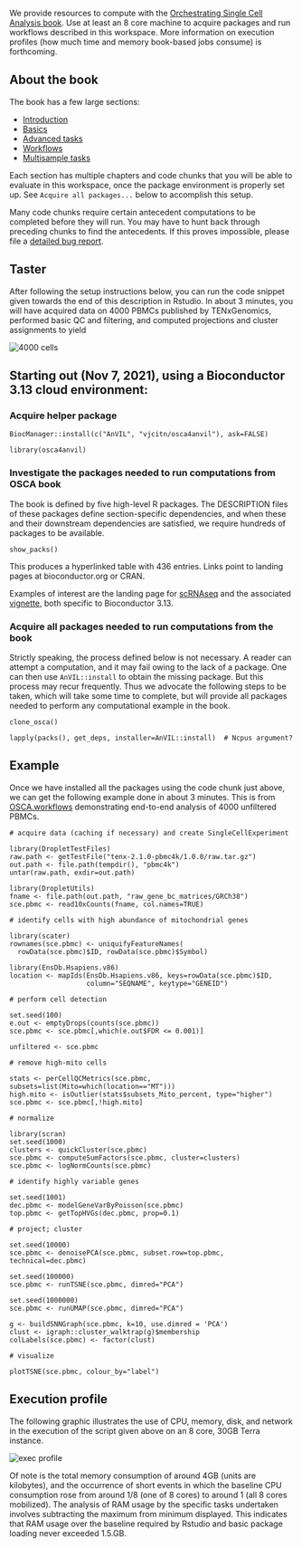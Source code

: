 
We provide resources to compute with the [Orchestrating Single Cell Analysis book](http://bioconductor.org/books/3.13/OSCA/).  Use at least an 8 core machine to
acquire packages and run workflows described in this workspace.  More information on execution profiles (how much time and memory  book-based jobs consume) is
forthcoming.

## About the book

The book has a few large sections:

- [Introduction](http://bioconductor.org/books/3.13/OSCA.intro)
- [Basics](http://bioconductor.org/books/3.13/OSCA.basic)
- [Advanced tasks](http://bioconductor.org/books/3.13/OSCA.advanced)
- [Workflows](http://bioconductor.org/books/3.13/OSCA.workflows)
- [Multisample tasks](http://bioconductor.org/books/3.13/OSCA.multisample)

Each section has multiple chapters and code chunks that you will be able to evaluate in this workspace, once the
package environment is properly set up.  See `Acquire all packages...` below to accomplish this setup.

Many code chunks require certain antecedent computations to be completed before they will run.
You may have to hunt back through preceding chunks to find the antecedents.  If this proves
impossible, please file a [detailed bug report](https://github.com/vjcitn/osca4anvil/issues/new).

## Taster

After following the setup instructions below, you can run the code snippet given towards the end of this
description in Rstudio.  In about 3 minutes, you will have acquired data on 4000 PBMCs published by TENxGenomics,
performed basic QC and filtering, and computed projections and cluster assignments to yield

![4000 cells](https://storage.googleapis.com/bioc-anvil-images/demoTSNE.png)

## Starting out (Nov 7, 2021), using a Bioconductor 3.13 cloud environment: 

### Acquire helper package

```
BiocManager::install(c("AnVIL", "vjcitn/osca4anvil"), ask=FALSE)

library(osca4anvil)
```

### Investigate the packages needed to run computations from OSCA book

The book is defined by five high-level R packages.  The DESCRIPTION files of these packages
define section-specific dependencies, and when these and their downstream dependencies
are satisfied,  we require hundreds of packages to be available.

```
show_packs()
```

This produces a hyperlinked table with 436 entries.  Links point to landing pages at bioconductor.org or CRAN.

Examples of interest are the landing page for [scRNAseq](https://bioconductor.org/packages/3.13/data/experiment/html/scRNAseq.html) and the
associated [vignette](https://bioconductor.org/packages/3.13/data/experiment/vignettes/scRNAseq/inst/doc/scRNAseq.html), both specific to
Bioconductor 3.13.

### Acquire all packages needed to run computations from the book

Strictly speaking, the process defined below is not necessary.  A reader can attempt a computation,
and it may fail owing to the lack of a package.  One can then use `AnVIL::install` to obtain
the missing package.  But this process may recur frequently.  Thus we advocate the following
steps to be taken, which will take some time to complete, but will provide all packages
needed to perform any computational example in the book.

```
clone_osca()

lapply(packs(), get_deps, installer=AnVIL::install)  # Ncpus argument?
```

## Example

Once we have installed all the packages using the code chunk just above, we can get the following
example done in about 3 minutes.  This is from [OSCA.workflows](http://bioconductor.org/books/3.13/OSCA.workflows/unfiltered-human-pbmcs-10x-genomics.html#unfiltered-human-pbmcs-10x-genomics) demonstrating end-to-end
analysis of 4000 unfiltered PBMCs.

```
# acquire data (caching if necessary) and create SingleCellExperiment

library(DropletTestFiles)
raw.path <- getTestFile("tenx-2.1.0-pbmc4k/1.0.0/raw.tar.gz")
out.path <- file.path(tempdir(), "pbmc4k")
untar(raw.path, exdir=out.path)

library(DropletUtils)
fname <- file.path(out.path, "raw_gene_bc_matrices/GRCh38")
sce.pbmc <- read10xCounts(fname, col.names=TRUE)

# identify cells with high abundance of mitochondrial genes

library(scater)
rownames(sce.pbmc) <- uniquifyFeatureNames(
  rowData(sce.pbmc)$ID, rowData(sce.pbmc)$Symbol)

library(EnsDb.Hsapiens.v86)
location <- mapIds(EnsDb.Hsapiens.v86, keys=rowData(sce.pbmc)$ID, 
                   column="SEQNAME", keytype="GENEID")

# perform cell detection

set.seed(100)
e.out <- emptyDrops(counts(sce.pbmc))
sce.pbmc <- sce.pbmc[,which(e.out$FDR <= 0.001)]

unfiltered <- sce.pbmc

# remove high-mito cells

stats <- perCellQCMetrics(sce.pbmc, subsets=list(Mito=which(location=="MT")))
high.mito <- isOutlier(stats$subsets_Mito_percent, type="higher")
sce.pbmc <- sce.pbmc[,!high.mito]

# normalize

library(scran)
set.seed(1000)
clusters <- quickCluster(sce.pbmc)
sce.pbmc <- computeSumFactors(sce.pbmc, cluster=clusters)
sce.pbmc <- logNormCounts(sce.pbmc)

# identify highly variable genes

set.seed(1001)
dec.pbmc <- modelGeneVarByPoisson(sce.pbmc)
top.pbmc <- getTopHVGs(dec.pbmc, prop=0.1)

# project; cluster

set.seed(10000)
sce.pbmc <- denoisePCA(sce.pbmc, subset.row=top.pbmc, technical=dec.pbmc)

set.seed(100000)
sce.pbmc <- runTSNE(sce.pbmc, dimred="PCA")

set.seed(1000000)
sce.pbmc <- runUMAP(sce.pbmc, dimred="PCA")

g <- buildSNNGraph(sce.pbmc, k=10, use.dimred = 'PCA')
clust <- igraph::cluster_walktrap(g)$membership
colLabels(sce.pbmc) <- factor(clust)

# visualize

plotTSNE(sce.pbmc, colour_by="label")

```

## Execution profile

The following graphic illustrates the use of CPU, memory, disk, and network in the
execution of the script given above on an 8 core, 30GB Terra instance.

![exec profile](https://storage.googleapis.com/bioc-anvil-images/prof1.png)

Of note is the total memory consumption of around 4GB (units are kilobytes), and the occurrence of
short events in which the baseline CPU consumption rose from around 1/8 (one of 8 cores) to around 1 (all 8 cores mobilized).
The analysis of RAM usage by the specific tasks undertaken involves subtracting the maximum from minimum
displayed.   This indicates that RAM usage over the baseline required by Rstudio and
basic package loading never exceeded 1.5.GB.


